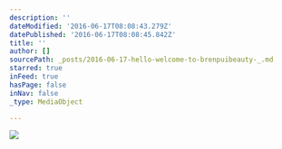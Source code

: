 ```yaml
---
description: ''
dateModified: '2016-06-17T08:08:43.279Z'
datePublished: '2016-06-17T08:08:45.842Z'
title: ''
author: []
sourcePath: _posts/2016-06-17-hello-welcome-to-brenpuibeauty-_.md
starred: true
inFeed: true
hasPage: false
inNav: false
_type: MediaObject

---
```

![](https://imgflo.herokuapp.com/graph/vahj1ThiexotieMo/417556211c88ea27ec467836d472bf0a/croprotate.png?cropheight=721&cropwidth=1458&degrees=0&input=https%3A%2F%2Fthe-grid-user-content.s3-us-west-2.amazonaws.com%2F71f8c1d3-24fc-4506-a0dd-184c4b5fca81.png&x=0&y=0)